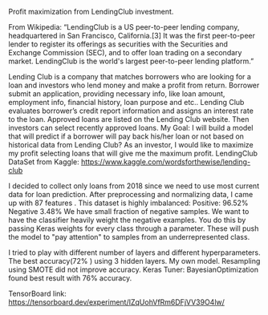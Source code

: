 
Profit maximization from LendingClub  investment.

From Wikipedia: “LendingClub is a US peer-to-peer lending company, headquartered in San Francisco, California.[3] It was the first peer-to-peer lender to register its offerings as securities with the Securities and Exchange Commission (SEC), and to offer loan trading on a secondary market. LendingClub is the world's largest peer-to-peer lending platform.”
 
Lending Club is a company that matches borrowers who are looking for a loan and  investors who lend money and make a profit from return. Borrower submit an application, providing necessary info, like  loan amount, employment info, financial history, loan purpose and etc.. Lending Club evaluates borrower’s credit report information and assigns an interest rate to the loan.
Approved loans are listed on the Lending Club website. Then  investors can select recently approved loans.
My Goal: I will build a model that will predict if a borrower will pay back his/her loan or not based on historical data from Lending Club? As an investor, I would like to maximize my profit selecting loans that will give me the maximum profit.
LendingClub DataSet from Kaggle: https://www.kaggle.com/wordsforthewise/lending-club

I decided to collect only loans from 2018 since we need to use most current data for loan prediction.
After preprocessing and normalizing data, I came up with 87 features . 
This dataset is highly imbalanced:
    Positive: 96.52% 
    Negative  3.48%
We have small fraction of negative samples.
We  want to have the classifier heavily weight the negative examples. You do this by passing Keras weights for every class through a parameter. These will push the model to "pay attention" to samples from an underrepresented class.

I tried to play with different number of layers and different hyperparameters.
The best accuracy(72% ) using  3 hidden layers.  My own model.
Resampling using SMOTE  did not improve accuracy.
Keras Tuner: BayesianOptimization  found best result with 76% accuracy.


TensorBoard link: https://tensorboard.dev/experiment/IZqUohVfRm6DFjVV39O4lw/
